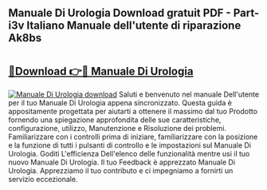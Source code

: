 ## Manuale Di Urologia Download gratuit PDF - Part-i3v Italiano Manuale dell'utente di riparazione Ak8bs

# <h2><a href="http://dfasea1.blite.top/?on=Manuale+Di+Urologia">🔗Download 👉🔴 Manuale Di Urologia</a></h2>

[![Manuale Di Urologia download](https://i.imgur.com/lujVjoI.png)](http://dfasea1.blite.top/?on=Manuale+Di+Urologia)
Saluti e benvenuto nel manuale Dell'utente per il tuo Manuale Di Urologia appena sincronizzato. Questa guida è appositamente progettata per aiutarti a ottenere il massimo dal tuo Prodotto fornendo una spiegazione approfondita delle sue caratteristiche, configurazione, utilizzo, Manutenzione e Risoluzione dei problemi. Familiarizzare con i controlli prima di iniziare, familiarizzare con la posizione e la funzione di tutti i pulsanti di controllo e le impostazioni sul Manuale Di Urologia. Goditi L'efficienza Dell'elenco delle funzionalità mentre usi il tuo nuovo Manuale Di Urologia. Il tuo Feedback è apprezzato Manuale Di Urologia. Apprezziamo il tuo contributo e ci impegniamo a fornirti un servizio eccezionale.
